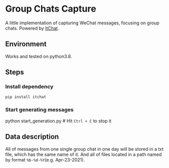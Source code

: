 
# Group Chats Capture

A little implementation of capturing WeChat messages, focusing on group chats.
Powered by [ItChat](https://github.com/littlecodersh/itchat).

## Environment

Works and tested on python3.8.

## Steps

### Install dependency

`pip install itchat`

### Start generating messages

python start_generation.py # Hit `Ctrl + C` to stop it

## Data description

All of messages from one single group chat in one day will be stored in a txt
file, which has the same name of it. And all of files located in a path named
by format `%b-%d-%Y`(e.g. Apr-23-2021).
